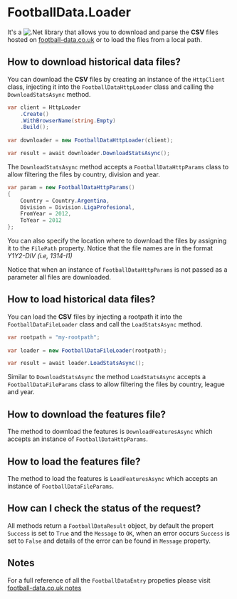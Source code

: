 # FootballData.Loader

It's a 	![.Net](https://img.shields.io/badge/.NET-5C2D91?style=for-the-badge&logo=.net&logoColor=white) library that allows you to download and parse the **CSV** files hosted on [football-data.co.uk](https://www.football-data.co.uk) or to load the files from a local path.

## How to download historical data files?

You can download the **CSV** files by creating an instance of the `HttpClient` class, injecting it into the `FootballDataHttpLoader` class and calling the `DownloadStatsAsync` method.

```cs
var client = HttpLoader
    .Create()
    .WithBrowserName(string.Empty)
    .Build();  	
	
var downloader = new FootballDataHttpLoader(client);

var result = await downloader.DownloadStatsAsync();
```

The `DownloadStatsAsync` method accepts a `FootballDataHttpParams` class to allow filtering the files by country, division and year.

```cs
var param = new FootballDataHttpParams()
{
    Country = Country.Argentina,
    Division = Division.LigaProfesional,
    FromYear = 2012,
    ToYear = 2012
};
```

You can also specify the location where to download the files by assigning it to the `FilePath` property. Notice that the file names are in the format *Y1Y2-DIV (i.e, 1314-I1)*

Notice that when an instance of `FootballDataHttpParams` is not passed as a parameter all files are downloaded.

## How to load historical data files?

You can load the **CSV** files by injecting a rootpath it into the `FootballDataFileLoader` class and call the `LoadStatsAsync` method.

```cs
var rootpath = "my-rootpath";
	
var loader = new FootballDataFileLoader(rootpath);

var result = await loader.LoadStatsAsync();
```

Similar to `DownloadStatsAsync` the method `LoadStatsAsync` accepts a `FootballDataFileParams` class to allow filtering the files by country, league and year.

## How to download the features file?

The method to download the features is `DownloadFeaturesAsync` which accepts an instance of `FootballDataHttpParams`.

## How to load the features file?

The method to load the features is `LoadFeaturesAsync` which accepts an instance of `FootballDataFileParams`.

## How can I check the status of the request?

All methods return a `FootballDataResult` object, by default the propert `Success` is set to `True` and the `Message` to `OK`, when an error occurs `Success` is set to `False` and details of the error can be found in `Message` property.

## Notes

For a full reference of all the `FootballDataEntry` propeties please visit [football-data.co.uk notes](https://www.football-data.co.uk/notes.txt)
